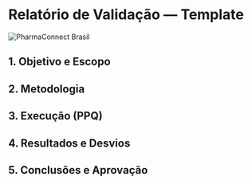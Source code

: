 # Relatório de Validação — Template

![PharmaConnect Brasil](/lovable-uploads/445e4223-5418-4de4-90fe-41c01a9dda35.png)

## 1. Objetivo e Escopo
## 2. Metodologia
## 3. Execução (PPQ)
## 4. Resultados e Desvios
## 5. Conclusões e Aprovação
